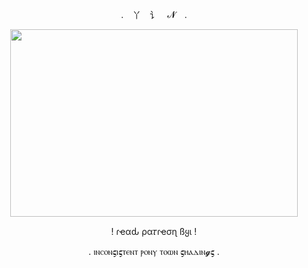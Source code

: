 <p align="center"> . 丫 讠 𝓝 .

<p align="center">
  <img width="460" height="300" src="https://i.pinimg.com/originals/90/cf/ca/90cfcae893308c6f5568a51c0ddb82d6.gif">
</p>
<p align="center"> ! ɾҽαԃ ρα𝜏ɾҽσɳ ßყι !
<p align="center">  . ⲓⲛⲥⲟⲛ𝛓ⲓ𝛓ⲧⲉⲛⲧ ⲣⲟⲛⲩ ⲧⲟⲱⲛ 𝛓ⲏⲁⲇⲓⲛ𝓰𝛓 . 
